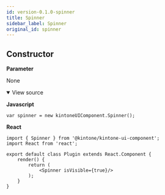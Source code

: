 ```yaml
---
id: version-0.1.0-spinner
title: Spinner
sidebar_label: Spinner
original_id: spinner
---
```


## Constructor

**Parameter**

None

<details class="tab-container" open>
<Summary>View source</Summary>

**Javascript**
```
var spinner = new kintoneUIComponent.Spinner();
```
**React**
```
import { Spinner } from '@kintone/kintone-ui-component';
import React from 'react';
   
export default class Plugin extends React.Component {
    render() {
        return (
            <Spinner isVisible={true}/>
        );
    }
}

```
</details>